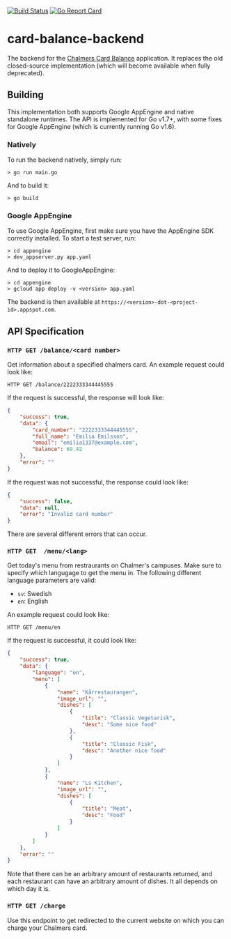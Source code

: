 [![Build Status](https://travis-ci.org/hsson/card-balance-backend.svg?branch=master)](https://travis-ci.org/hsson/card-balance-backend)
[![Go Report Card](https://goreportcard.com/badge/hsson/card-balance-backend)](https://goreportcard.com/report/hsson/card-balance-backend)

# card-balance-backend

The backend for the [Chalmers Card Balance](https://play.google.com/store/apps/details?id=se.creotec.chscardbalance2) application. It replaces the old closed-source implementation (which will become available when fully deprecated).

## Building
This implementation both supports Google AppEngine and native standalone runtimes. The API is implemented for Go v1.7+, with some fixes for Google AppEngine (which is currently running Go v1.6).

### Natively
To run the backend natively, simply run:
```
> go run main.go
```
And to build it:
```
> go build 
```

### Google AppEngine
To use Google AppEngine, first make sure you have the AppEngine SDK correctly installed. To start a test server, run:
```
> cd appengine
> dev_appserver.py app.yaml
```
And to deploy it to GoogleAppEngine:
```
> cd appengine
> gcloud app deploy -v <version> app.yaml
```
The backend is then available at `https://<version>-dot-<project-id>.appspot.com`.

## API Specification
### ```HTTP GET /balance/<card number> ```
Get information about a specified chalmers card. An example request could look like:
```
HTTP GET /balance/2222333344445555
```
If the request is successful, the response will look like:
``` json
{
    "success": true,
    "data": {
        "card_number": "2222333344445555",
        "full_name": "Emilia Emilsson",
        "email": "emilia1337@example.com",
        "balance": 69.42
    },
    "error": ""
}
```

If the request was not successful, the response could look like:
``` json
{
    "success": false,
    "data": null,
    "error": "Invalid card number"
}
```
There are several different errors that can occur.

### ```HTTP GET  /menu/<lang>```
Get today's menu from restraurants on Chalmer's campuses. Make sure to specify which langugage to get the menu in. The following different language parameters are valid:
- ```sv```: Swedish
- ```en```: English

An example request could look like:
```
HTTP GET /menu/en
```
If the request is successful, it could look like:
``` json
{
    "success": true,
    "data": {
        "language": "en",
        "menu": [
            {
                "name": "Kårrestaurangen",
                "image_url": "",
                "dishes": [
                    {
                        "title": "Classic Vegetarisk",
                        "desc": "Some nice food"
                    },
                    {
                        "title": "Classic Fisk",
                        "desc": "Another nice food"
                    }
                ]
            },
            {
                "name": "Ls Kitchen",
                "image_url": "",
                "dishes": [
                    {
                        "title": "Meat",
                        "desc": "Food"
                    }
                ]
            }
        ]
    },
    "error": ""
}
```
Note that there can be an arbitrary amount of restaurants returned, and each restaurant can have an arbitrary amount of dishes. It all depends on which day it is.

### ```HTTP GET /charge```
Use this endpoint to get redirected to the current website on which you can charge your Chalmers card.